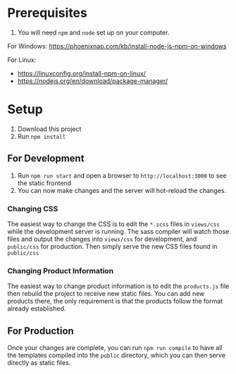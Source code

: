 # Prerequisites

1. You will need `npm` and `node` set up on your computer.

For Windows: https://phoenixnap.com/kb/install-node-js-npm-on-windows

For Linux: 
- https://linuxconfig.org/install-npm-on-linux/
- https://nodejs.org/en/download/package-manager/

# Setup

1. Download this project
2. Run `npm install`


## For Development

1. Run `npm run start` and open a browser to `http://localhost:3000` to see the static frontend
2. You can now make changes and the server will hot-reload the changes.

### Changing CSS

The easiest way to change the CSS is to edit the `*.scss` files in `views/css` while the development server is running.
The sass compiler will watch those files and output the changes into `views/css` for development, and `public/css` for
production. Then simply serve the new CSS files found in `public/css`


### Changing Product Information

The easiest way to change product information is to edit the `products.js` file then rebuild the project to receive
new static files. You can add new products there, the only requirement is that the products follow the format already
established.


## For Production

Once your changes are complete, you can run `npm run compile` to have all the templates compiled into the `public`
directory, which you can then serve directly as static files.
